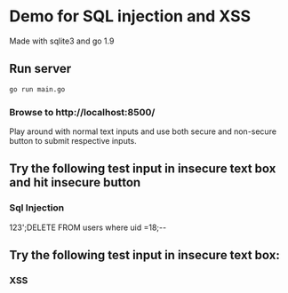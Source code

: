 # Demo for SQL injection and XSS
Made with sqlite3 and go 1.9
## Run server
```bash
go run main.go
```

### Browse to http://localhost:8500/ 
Play around with normal text inputs and use both secure and non-secure button to submit respective inputs.

## Try the following test input in insecure text box and hit insecure button

### Sql Injection
123';DELETE FROM users where uid =18;--

## Try the following test input in insecure text box:
### XSS
<script>alert("You need to fix the security")</script>
